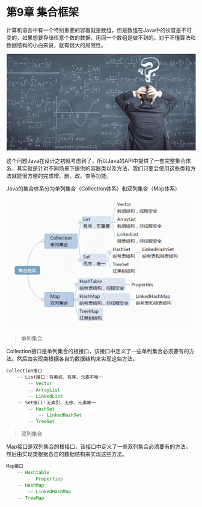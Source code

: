 # 第9章 集合框架

计算机语言中有一个特别重要的容器就是数组，但是数组在Java中的长度是不可变的，如果想要存储任意个数的数据，用同一个数组是做不到的。对于不懂算法和数据结构的小白来说，就有很大的局限性。

![1584691691917](assets/1584691691917.png)

这个问题Java在设计之初就考虑到了，所以Java的API中提供了一套完整集合体系，其实就是针对不同场景下提供的容器类以及方法，我们只要会使用这些类和方法就能很方便的完成增、删、改、查等功能。



Java的集合体系分为单列集合（Collection体系）和双列集合（Map体系）

![1584692442836](assets/1584692442836.png)

>  单列集合

Collection接口是单列集合的根接口，该接口中定义了一些单列集合必须要有的方法。然后由实现类根据各自的数据结构来实现这些方法。

```java
Collection接口
	-- List接口：有索引、有序、元素不唯一
		-- Vector
		-- ArrayList
		-- LinkedList
	-- Set接口：无索引、无序、元素唯一
		-- HashSet
			-- LinkedHashSet
		-- TreeSet
```

> 双列集合

Map接口是双列集合的根接口，该接口中定义了一些双列集合必须要有的方法。然后由实现类根据各自的数据结构来实现这些方法。

```java
Map接口
	-- Hashtable
		-- Properties
	-- HashMap
		-- LinkedHashMap
	-- TreeMap
```



